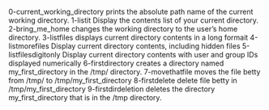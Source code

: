 0-current_working_directory prints the absolute path name of the current working directory.
1-listit Display the contents list of your current directory.
2-bring_me_home changes the working directory to the user’s home directory.
3-listfiles displays current directory contents in a long formait
4-listmorefiles Display current directory contents, including hidden files 
5-listfilesdigitonly Display current directory contents with user and group IDs displayed numerically
6-firstdirectory creates a directory named my_first_directory in the /tmp/ directory.
7-movethatfile moves the file betty from /tmp/ to /tmp/my_first_directory
8-firstdelete delete file betty in /tmp/my_first_directory
9-firstdirdeletion deletes the directory my_first_directory that is in the /tmp directory.
